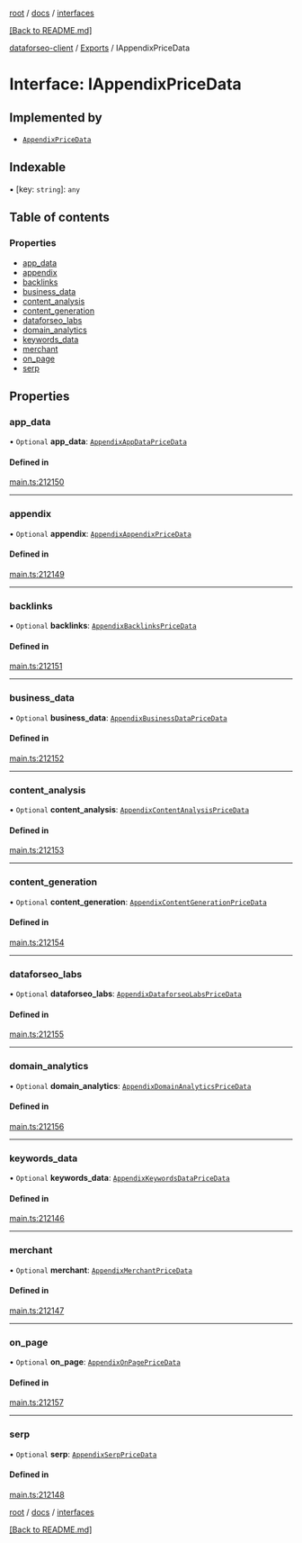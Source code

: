 [root](./../../ "root") / [docs](./../ "docs") / [interfaces](./ "interfaces")

[[Back to README.md]](./../../README.md "[Back to README.md]")

[dataforseo-client](../README.md) / [Exports](../modules.md) / IAppendixPriceData

# Interface: IAppendixPriceData

## Implemented by

- [`AppendixPriceData`](../classes/AppendixPriceData.md)

## Indexable

▪ [key: `string`]: `any`

## Table of contents

### Properties

- [app\_data](IAppendixPriceData.md#app_data)
- [appendix](IAppendixPriceData.md#appendix)
- [backlinks](IAppendixPriceData.md#backlinks)
- [business\_data](IAppendixPriceData.md#business_data)
- [content\_analysis](IAppendixPriceData.md#content_analysis)
- [content\_generation](IAppendixPriceData.md#content_generation)
- [dataforseo\_labs](IAppendixPriceData.md#dataforseo_labs)
- [domain\_analytics](IAppendixPriceData.md#domain_analytics)
- [keywords\_data](IAppendixPriceData.md#keywords_data)
- [merchant](IAppendixPriceData.md#merchant)
- [on\_page](IAppendixPriceData.md#on_page)
- [serp](IAppendixPriceData.md#serp)

## Properties

### app\_data

• `Optional` **app\_data**: [`AppendixAppDataPriceData`](../classes/AppendixAppDataPriceData.md)

#### Defined in

[main.ts:212150](https://github.com/dataforseo/TypeScriptClient/blob/7ca1aa4/main.ts#L212150)

___


### appendix

• `Optional` **appendix**: [`AppendixAppendixPriceData`](../classes/AppendixAppendixPriceData.md)

#### Defined in

[main.ts:212149](https://github.com/dataforseo/TypeScriptClient/blob/7ca1aa4/main.ts#L212149)

___


### backlinks

• `Optional` **backlinks**: [`AppendixBacklinksPriceData`](../classes/AppendixBacklinksPriceData.md)

#### Defined in

[main.ts:212151](https://github.com/dataforseo/TypeScriptClient/blob/7ca1aa4/main.ts#L212151)

___


### business\_data

• `Optional` **business\_data**: [`AppendixBusinessDataPriceData`](../classes/AppendixBusinessDataPriceData.md)

#### Defined in

[main.ts:212152](https://github.com/dataforseo/TypeScriptClient/blob/7ca1aa4/main.ts#L212152)

___


### content\_analysis

• `Optional` **content\_analysis**: [`AppendixContentAnalysisPriceData`](../classes/AppendixContentAnalysisPriceData.md)

#### Defined in

[main.ts:212153](https://github.com/dataforseo/TypeScriptClient/blob/7ca1aa4/main.ts#L212153)

___


### content\_generation

• `Optional` **content\_generation**: [`AppendixContentGenerationPriceData`](../classes/AppendixContentGenerationPriceData.md)

#### Defined in

[main.ts:212154](https://github.com/dataforseo/TypeScriptClient/blob/7ca1aa4/main.ts#L212154)

___


### dataforseo\_labs

• `Optional` **dataforseo\_labs**: [`AppendixDataforseoLabsPriceData`](../classes/AppendixDataforseoLabsPriceData.md)

#### Defined in

[main.ts:212155](https://github.com/dataforseo/TypeScriptClient/blob/7ca1aa4/main.ts#L212155)

___


### domain\_analytics

• `Optional` **domain\_analytics**: [`AppendixDomainAnalyticsPriceData`](../classes/AppendixDomainAnalyticsPriceData.md)

#### Defined in

[main.ts:212156](https://github.com/dataforseo/TypeScriptClient/blob/7ca1aa4/main.ts#L212156)

___


### keywords\_data

• `Optional` **keywords\_data**: [`AppendixKeywordsDataPriceData`](../classes/AppendixKeywordsDataPriceData.md)

#### Defined in

[main.ts:212146](https://github.com/dataforseo/TypeScriptClient/blob/7ca1aa4/main.ts#L212146)

___


### merchant

• `Optional` **merchant**: [`AppendixMerchantPriceData`](../classes/AppendixMerchantPriceData.md)

#### Defined in

[main.ts:212147](https://github.com/dataforseo/TypeScriptClient/blob/7ca1aa4/main.ts#L212147)

___


### on\_page

• `Optional` **on\_page**: [`AppendixOnPagePriceData`](../classes/AppendixOnPagePriceData.md)

#### Defined in

[main.ts:212157](https://github.com/dataforseo/TypeScriptClient/blob/7ca1aa4/main.ts#L212157)

___


### serp

• `Optional` **serp**: [`AppendixSerpPriceData`](../classes/AppendixSerpPriceData.md)

#### Defined in

[main.ts:212148](https://github.com/dataforseo/TypeScriptClient/blob/7ca1aa4/main.ts#L212148)

[root](./../../ "root") / [docs](./../ "docs") / [interfaces](./ "interfaces")

[[Back to README.md]](./../../README.md "[Back to README.md]")
